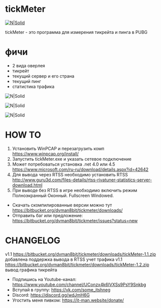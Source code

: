 # tickMeter

[![N|Solid](https://it-man.website/res/pics/ic-256.png)](https://it-man.website)

tickMeter - это программа для измерения тикрейта и пинга в PUBG
# фичи
 - 2 вида оверлея
 - тикрейт
 - текущий сервер и его страна
 - текущий пинг
 - статистика трафика
 
![N|Solid](https://it-man.website/res/pics/main_win.jpg)

![N|Solid](https://it-man.website/res/pics/win_overlay.jpg)

![N|Solid](https://it-man.website/res/pics/rtss_overlay.jpg)

# HOW TO
  1. Установить WinPCAP и перезагрузить комп https://www.winpcap.org/install/
  2. Запустить tickMeter.exe и указать сетевое подключение
  3. Может потребоваться установка .net 4.0 или 4.5 https://www.microsoft.com/ru-ru/download/details.aspx?id=42642
  4. Для вывода через RTSS необходимо установить RTSS http://www.guru3d.com/files-details/rtss-rivatuner-statistics-server-download.html
  5. При выводе без RTSS в игре необходимо включить режим Полноэкранный Оконный. Fullscreen Windowed.
  
 - Скачать скомпилированные версии можно тут https://bitbucket.org/dvman8bit/tickmeter/downloads/
 - Отправить баг или предложение: https://bitbucket.org/dvman8bit/tickmeter/issues?status=new

# CHANGELOG
v1.1 
https://bitbucket.org/dvman8bit/tickmeter/downloads/tickMeter-1.1.zip
добавлена поддержка вывода в RTSS
учет трафика
v1.1 
https://bitbucket.org/dvman8bit/tickmeter/downloads/tickMeter-1.2.zip
вывод графика тикрейта

 - Подпишись на Youtube-канал: https://www.youtube.com/channel/UConzx4k6IVXSs9PsY9Snkbg
 - Вступай в группу: https://vk.com/some_itshneg
 - Discord: https://discord.gg/wdJmH6G
 - Угостить меня пивком: https://it-man.website/donate/

